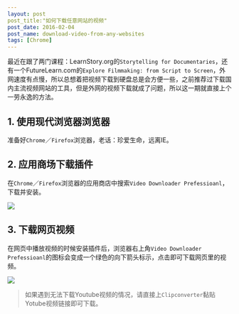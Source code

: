 ```yaml
---
layout: post
post_title:"如何下载任意网站的视频"
post_date: 2016-02-04
post_name: download-video-from-any-websites
tags: [Chrome]
---
```

最近在跟了两门课程：LearnStory.org的`Storytelling for Documentaries`，还有一个FutureLearn.com的`Explore Filmmaking: from Script to Screen`，外网速度有点慢，所以总想着把视频下载到硬盘总是会方便一些，之前推荐过下载国内主流视频网站的工具，但是外网的视频下载就成了问题，所以这一期就直接上个一劳永逸的方法。

## 1. 使用现代浏览器浏览器

准备好`Chrome`／`Firefox`浏览</span>器，老话：珍爱生命，远离IE。

## 2. 应用商场下载插件

在`Chrome`／`Firefox`浏览器的应用商店中搜索`Video Downloader Prefessioanl`，下载并安装。

![](_image/download-video-from-any-websites/chrome-store.jpeg)  

## 3. 下载网页视频

在网页中播放视频的时候安装插件后，浏览器右上角`Video Downloader Prefessioanl`的图标会变成一个绿色的向下箭头标示，点击即可下载网页里的视频。

![](_image/download-video-from-any-websites/video-downloader.jpeg)  

> 如果遇到无法下载Youtube视频的情况，请直接上`Clipconverter`黏贴Yotube视频链接即可下载。
